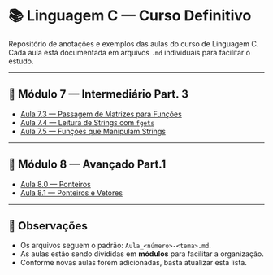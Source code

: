 # 📚 Linguagem C — Curso Definitivo

Repositório de anotações e exemplos das aulas do curso de Linguagem C.  
Cada aula está documentada em arquivos `.md` individuais para facilitar o estudo.

---

## 📂 Módulo 7 — Intermediário Part. 3

- [Aula 7.3 — Passagem de Matrizes para Funções](Aula_7.3-Passagem-de-Matrizes-para-Funcoes.md)
- [Aula 7.4 — Leitura de Strings com `fgets`](Aula_7.4-Strings(fgets).md)
- [Aula 7.5 — Funções que Manipulam Strings](Aula_7.5-FuncoesStrings.md)

---

## 📂 Módulo 8 — Avançado Part.1 

- [Aula 8.0 — Ponteiros](Aula_8.0-Ponteiros.md)
- [Aula 8.1 — Ponteiros e Vetores](Aula_8.1-Ponteiros-e-Vetores.md)

---

## 📌 Observações
- Os arquivos seguem o padrão: `Aula_<número>-<tema>.md`.
- As aulas estão sendo divididas em **módulos** para facilitar a organização.
- Conforme novas aulas forem adicionadas, basta atualizar esta lista.

